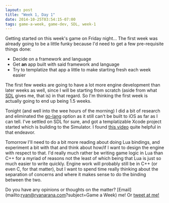 ```yaml
---
layout: post
title: "Week 1, Day 1"
date: 2014-10-25T03:54:15-07:00
tags: game-a-week, game-dev, SDL, week-1
---
```


Getting started on this week's game on Friday night... The first week was already going to be a little funky
because I'd need to get a few pre-requisite things done:

<!-- more -->

 * Decide on a framework and language
 * Get __an__ app built with said framework and language
 * Try to templatize that app a little to make starting fresh each week easier

The first few weeks are going to have a lot more engine development than later weeks as well, since I will
be starting from scratch (aside from what [SDL][sdl] gives me, that is) in that regard. So I'm thinking the
first week is actually going to end up being 1.5 weeks.

Tonight (and well into the wee hours of the morning) I did a bit of research and eliminated the [go-lang][go] option
as it still can't be built to iOS as far as I can tell. I've settled on SDL for sure, and got a templatizable
Xcode project started which is building to the Simulator. I found [this video][sdl-ios-video] quite helpful
in that endeavor.

Tomorrow I'll need to do a bit more reading about doing Lua bindings, and experiment a bit with that and think
about how/if I want to design the engine with respect to that. I'd really much rather be writing game logic
in Lua than C++ for a myriad of reasons not the least of which being that Lua is just so much easier to write
quickly. Engine work will probably still be in C++ (or even C, for that matter), but I want to spend time really
thinking about the separation of concerns and where it makes sense to do the binding between the two.

Do you have any opinions or thoughts on the matter? [Email](mailto:ryan@ryanarana.com?subject=Game a Week) me! Or
<a class="twitter-mention-button" href="https://twitter.com/intent/tweet?screen_name=aranasaurus&count=none">
tweet at me!
</a>
<script type="text/javascript">
window.twttr=(function(d,s,id){var t,js,fjs=d.getElementsByTagName(s)[0];if(d.getElementById(id)){return}js=d.createElement(s);js.id=id;js.src="https://platform.twitter.com/widgets.js";fjs.parentNode.insertBefore(js,fjs);return window.twttr||(t={_e:[],ready:function(f){t._e.push(f)}})}(document,"script","twitter-wjs"));
</script>

[sdl]: http://libsdl.org "SDL2"
[go]: http://golang.org "Go"
[sdl-ios-video]: http://www.ciaranmccormack.com/sdl-2-0-on-ios-using-xcode-opengl-es-2-0-and-c-11/ "SDL 2 on iOS - Ciaran McCormack"

